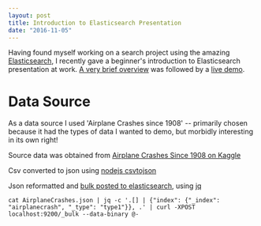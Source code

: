 ```yaml
---
layout: post
title: Introduction to Elasticsearch Presentation
date: "2016-11-05"
---
```


Having found myself working on a search project using the amazing [Elasticsearch](https://www.elastic.co/), I recently gave a beginner's introduction to Elasticsearch presentation at work.
[A very brief overview](http://www.slideshare.net/MarkCheeseman/elasticsearch-introduction-68208299) was followed by a [live demo](https://github.com/hombredequeso/elasticsearch-intro-presentation/blob/master/kibana.txt).


# Data Source

As a data source I used 'Airplane Crashes since 1908' -- primarily chosen because it had the types of data I wanted to demo, but morbidly interesting in its own right!

Source data was obtained from [Airplane Crashes Since 1908 on Kaggle](https://www.kaggle.com/saurograndi/airplane-crashes-since-1908)

Csv converted to json using [nodejs csvtojson](https://www.npmjs.com/package/csvtojson)

Json reformatted and [bulk posted to elasticsearch](http://kevinmarsh.com/2014/10/23/using-jq-to-import-json-into-elasticsearch.html), using [jq](https://stedolan.github.io/jq/)  
```
cat AirplaneCrashes.json | jq -c '.[] | {"index": {"_index": "airplanecrash", "_type": "type1"}}, .' | curl -XPOST localhost:9200/_bulk --data-binary @-
```


